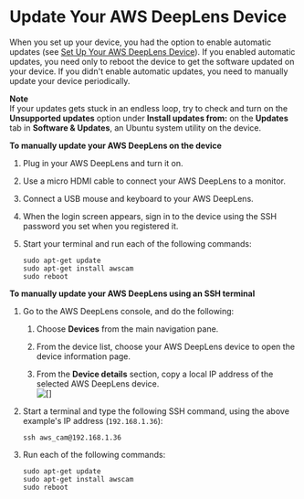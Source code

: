 # Update Your AWS DeepLens Device<a name="deeplens-manual-updates"></a>

When you set up your device, you had the option to enable automatic updates \(see [Set Up Your AWS DeepLens Device](deeplens-getting-started-set-up.md)\)\. If you enabled automatic updates, you need only to reboot the device to get the software updated on your device\. If you didn't enable automatic updates, you need to manually update your device periodically\.

**Note**  
 If your updates gets stuck in an endless loop, try to check and turn on the **Unsupported updates** option under **Install updates from:** on the **Updates** tab in **Software & Updates**, an Ubuntu system utility on the device\. 

**To manually update your AWS DeepLens on the device**

1. Plug in your AWS DeepLens and turn it on\.

1. Use a micro HDMI cable to connect your AWS DeepLens to a monitor\. 

1. Connect a USB mouse and keyboard to your AWS DeepLens\.

1. When the login screen appears, sign in to the device using the SSH password you set when you registered it\.

1. Start your terminal and run each of the following commands:

   ```
   sudo apt-get update
   sudo apt-get install awscam
   sudo reboot
   ```

**To manually update your AWS DeepLens using an SSH terminal**

1. Go to the AWS DeepLens console, and do the following:

   1. Choose **Devices** from the main navigation pane\.

   1. From the device list, choose your AWS DeepLens device to open the device information page\.

   1. From the **Device details** section, copy a local IP address of the selected AWS DeepLens device\.  
![\[\]](http://docs.aws.amazon.com/deeplens/latest/dg/images/deeplens-device-local-ipaddresses.png)

    

1. Start a terminal and type the following SSH command, using the above example's IP address \(`192.168.1.36`\):

   ```
   ssh aws_cam@192.168.1.36
   ```

1. Run each of the following commands:

   ```
   sudo apt-get update
   sudo apt-get install awscam
   sudo reboot
   ```